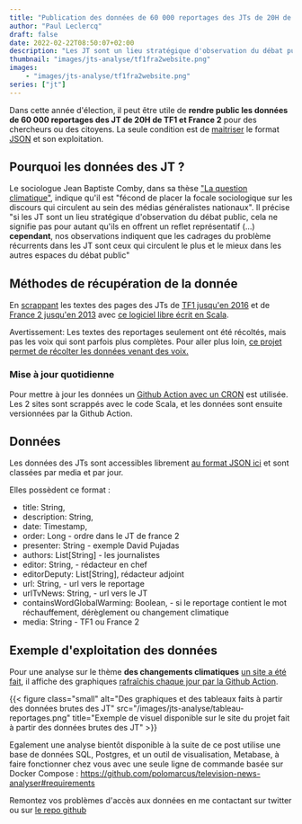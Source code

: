 ```yaml
---
title: "Publication des données de 60 000 reportages des JTs de 20H de France 2 et TF1"
author: "Paul Leclercq"
draft: false
date: 2022-02-22T08:50:07+02:00
description: "Les JT sont un lieu stratégique d'observation du débat public, analysez les avec ces données brutes"
thumbnail: "images/jts-analyse/tf1fra2website.png"
images:
    - "images/jts-analyse/tf1fra2website.png"
series: ["jt"]
---
```


Dans cette année d'élection, il peut être utile de **rendre public les données de 60 000 reportages des JT de 20H de TF1 et France 2** pour des chercheurs ou des citoyens. La seule condition est de [maitriser](https://jupyter.org/) le format [JSON](https://fr.wikipedia.org/wiki/JavaScript_Object_Notation) et son exploitation.

## Pourquoi les données des JT ?
Le sociologue Jean Baptiste Comby, dans sa thèse ["La question climatique"](https://www.placedeslibraires.fr/livre/9782912107817-la-question-climatique-genese-et-depolitisation-d-un-probleme-public-jean-baptiste-comby/), indique qu'il est "fécond de placer la focale sociologique sur les discours qui circulent au sein des médias généralistes nationaux". Il précise "si les JT sont un lieu stratégique d'observation du débat public, cela ne signifie pas pour autant qu'ils en offrent un reflet représentatif (...) **cependant**, nos observations indiquent que les cadrages du problème récurrents dans les JT sont ceux qui circulent le plus et le mieux dans les autres espaces du débat public"

## Méthodes de récupération de la donnée
En [scrappant](https://en.wikipedia.org/wiki/Data_scraping) les textes des pages des JTs de [TF1 jusqu'en 2016](https://www.tf1info.fr/emission/le-20h-11001/extraits/) et de [France 2 jusqu'en 2013](https://www.francetvinfo.fr/replay-jt/france-2/20-heures/) avec [ce logiciel libre écrit en Scala](https://github.com/polomarcus/television-news-analyser).

Avertissement: Les textes des reportages seulement ont été récoltés, mais pas les voix qui sont parfois plus complètes. Pour aller plus loin, [ce projet permet de récolter les données venant des voix.](https://github.com/magwyz/mediaLexicometer)

### Mise à jour quotidienne
Pour mettre à jour les données un [Github Action avec un CRON](https://github.com/polomarcus/television-news-analyser/blob/main/.github/workflows/save-data.yml#L3-L5) est utilisée. Les 2 sites sont scrappés avec le code Scala, et les données sont ensuite versionnées par la Github Action.

## Données
Les données des JTs sont accessibles librement [au format JSON ici](https://github.com/polomarcus/television-news-analyser/tree/main/data-news-json) et sont classées par media et par jour.

Elles possèdent ce format :
* title: String,
* description: String,
* date: Timestamp,
* order: Long - ordre dans le JT de france 2
* presenter: String - exemple David Pujadas
* authors: List[String] - les journalistes
* editor: String, - rédacteur en chef
* editorDeputy: List[String], rédacteur adjoint
* url: String, - url vers le reportage
* urlTvNews: String, - url vers le JT
* containsWordGlobalWarming: Boolean, - si le reportage contient le mot réchauffement, dérèglement ou changement climatique
* media: String - TF1 ou France 2


## Exemple d'exploitation des données
Pour une analyse sur le thème **des changements climatiques** [un site a été fait](https://polomarcus.github.io/television-news-analyser/website/), il affiche des graphiques [rafraîchis chaque jour par la Github Action](https://github.com/polomarcus/television-news-analyser/blob/380ec0ef09893f37329484afd204ab7e0e5165c5/src/main/scala/com/github/polomarcus/storage/StorageService.scala#L42-L44).

{{< figure class="small" alt="Des graphiques et des tableaux faits à partir des données brutes des JT" src="/images/jts-analyse/tableau-reportages.png" title="Exemple de visuel disponible sur le site du projet fait à partir des données brutes des JT" >}}

Egalement une analyse bientôt disponible à la suite de ce post utilise une base de données SQL, Postgres, et un outil de visualisation, Metabase, à faire fonctionner chez vous avec une seule ligne de commande basée sur Docker Compose : https://github.com/polomarcus/television-news-analyser#requirements


Remontez vos problèmes d'accès aux données en me contactant sur twitter ou sur [le repo github](https://github.com/polomarcus/television-news-analyser/issues)